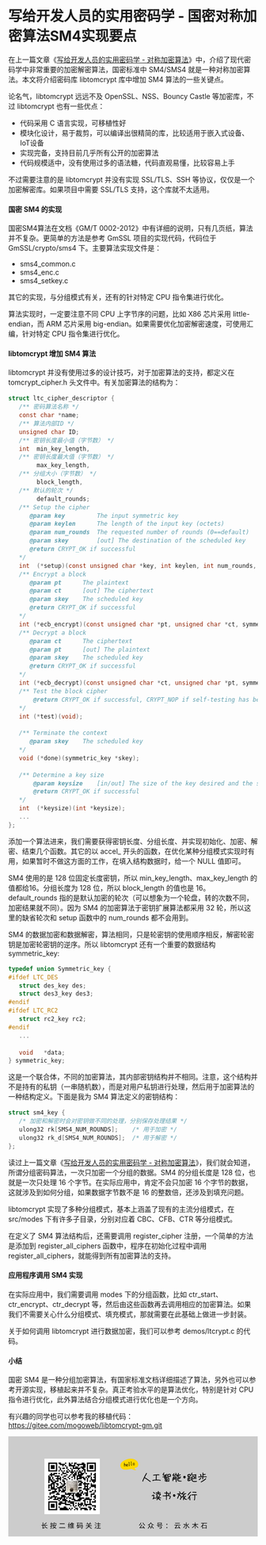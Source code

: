 
# 写给开发人员的实用密码学 - 国密对称加密算法SM4实现要点

在上一篇文章《[写给开发人员的实用密码学 - 对称加密算法](https://mp.weixin.qq.com/s/hsQOA79Bk0oUDlBHVucvng)》中，介绍了现代密码学中非常重要的加密解密算法，国密标准中 SM4/SMS4 就是一种对称加密算法。本文将介绍密码库 libtomcrypt 库中增加 SM4 算法的一些关键点。

论名气，libtomcrypt 远远不及 OpenSSL、NSS、Bouncy Castle 等加密库，不过 libtomcrypt 也有一些优点：

* 代码采用 C 语言实现，可移植性好
* 模块化设计，易于裁剪，可以编译出很精简的库，比较适用于嵌入式设备、IoT设备
* 实现完备，支持目前几乎所有公开的加密算法
* 代码规模适中，没有使用过多的语法糖，代码直观易懂，比较容易上手

不过需要注意的是 libtomcrypt 并没有实现 SSL/TLS、SSH 等协议，仅仅是一个加密解密库。如果项目中需要 SSL/TLS 支持，这个库就不太适用。

#### 国密 SM4 的实现

国密SM4算法在文档《GM/T 0002-2012》中有详细的说明，只有几页纸，算法并不复杂。更简单的方法是参考 GmSSL 项目的实现代码，代码位于 GmSSL/crypto/sms4 下。主要算法实现文件是：

* sms4_common.c
* sms4_enc.c
* sms4_setkey.c

其它的实现，与分组模式有关，还有的针对特定 CPU 指令集进行优化。

算法实现时，一定要注意不同 CPU 上字节序的问题，比如 X86 芯片采用 little-endian，而 ARM 芯片采用 big-endian。如果需要优化加密解密速度，可使用汇编，针对特定 CPU 指令集进行优化。

#### libtomcrypt 增加 SM4 算法

libtomcrypt 并没有使用过多的设计技巧，对于加密算法的支持，都定义在 tomcrypt_cipher.h 头文件中。有关加密算法的结构为：

```c
struct ltc_cipher_descriptor {
   /** 密码算法名称 */
   const char *name;
   /** 算法内部ID */
   unsigned char ID;
   /** 密钥长度最小值（字节数） */
   int  min_key_length,
   /** 密钥长度最大值（字节数） */
        max_key_length,
   /** 分组大小（字节数） */
        block_length,
   /** 默认的轮次 */
        default_rounds;
   /** Setup the cipher
      @param key         The input symmetric key
      @param keylen      The length of the input key (octets)
      @param num_rounds  The requested number of rounds (0==default)
      @param skey        [out] The destination of the scheduled key
      @return CRYPT_OK if successful
   */
   int  (*setup)(const unsigned char *key, int keylen, int num_rounds, symmetric_key *skey);
   /** Encrypt a block
      @param pt      The plaintext
      @param ct      [out] The ciphertext
      @param skey    The scheduled key
      @return CRYPT_OK if successful
   */
   int (*ecb_encrypt)(const unsigned char *pt, unsigned char *ct, symmetric_key *skey);
   /** Decrypt a block
      @param ct      The ciphertext
      @param pt      [out] The plaintext
      @param skey    The scheduled key
      @return CRYPT_OK if successful
   */
   int (*ecb_decrypt)(const unsigned char *ct, unsigned char *pt, symmetric_key *skey);
   /** Test the block cipher
       @return CRYPT_OK if successful, CRYPT_NOP if self-testing has been disabled
   */
   int (*test)(void);

   /** Terminate the context
      @param skey    The scheduled key
   */
   void (*done)(symmetric_key *skey);

   /** Determine a key size
       @param keysize    [in/out] The size of the key desired and the suggested size
       @return CRYPT_OK if successful
   */
   int  (*keysize)(int *keysize);
   ...
};
```

添加一个算法进来，我们需要获得密钥长度、分组长度、并实现初始化、加密、解密、结束几个函数。其它的以 accel_ 开头的函数，在优化某种分组模式实现时有用，如果暂时不做这方面的工作，在填入结构数据时，给一个 NULL 值即可。

SM4 使用的是 128 位固定长度密钥，所以 min_key_length、max_key_length 的值都给16。分组长度为 128 位，所以 block_length 的值也是 16。default_rounds 指的是默认加密的轮次（可以想象为一个轮盘，转的次数不同，加密结果就不同）。因为 SM4 的加密算法于密钥扩展算法都采用 32 轮，所以这里的缺省轮次和 setup 函数中的 num_rounds 都不会用到。

SM4 的数据加密和数据解密，算法相同，只是轮密钥的使用顺序相反，解密轮密钥是加密轮密钥的逆序。所以 libtomcrypt 还有一个重要的数据结构 symmetric_key:

```c
typedef union Symmetric_key {
#ifdef LTC_DES
   struct des_key des;
   struct des3_key des3;
#endif
#ifdef LTC_RC2
   struct rc2_key rc2;
#endif
   ...

   void   *data;
} symmetric_key;
```

这是一个联合体，不同的加密算法，其内部密钥结构并不相同。注意，这个结构并不是持有的私钥（一串随机数），而是对用户私钥进行处理，然后用于加密算法的一种结构定义。下面是我为 SM4 算法定义的密钥结构：

```c
struct sm4_key {
   /* 加密和解密时会对密钥做不同的处理，分别保存处理结果 */
   ulong32 rk[SMS4_NUM_ROUNDS];    /* 用于加密 */
   ulong32 rk_d[SMS4_NUM_ROUNDS];  /* 用于解密 */
};
```

读过上一篇文章《[写给开发人员的实用密码学 - 对称加密算法](https://mp.weixin.qq.com/s/hsQOA79Bk0oUDlBHVucvng)》，我们就会知道，所谓分组密码算法，一次只加密一个分组的数据。SM4 的分组长度是 128 位，也就是一次只处理 16 个字节。在实际应用中，肯定不会只加密 16 个字节的数据，这就涉及到如何分组，如果数据字节数不是 16 的整数倍，还涉及到填充问题。

libtomcrypt 实现了多种分组模式，基本上涵盖了现有的主流分组模式，在 src/modes 下有许多子目录，分别对应着 CBC、CFB、CTR 等分组模式。

在定义了 SM4 算法结构后，还需要调用 register_cipher 注册，一个简单的方法是添加到 register_all_ciphers 函数中，程序在初始化过程中调用 register_all_ciphers，就能得到所有加密算法的支持。

#### 应用程序调用 SM4 实现

在实际应用中，我们需要调用 modes 下的分组函数，比如 ctr_start、ctr_encrypt、ctr_decrypt 等，然后由这些函数再去调用相应的加密算法。如果我们不需要关心什么分组模式、填充模式，那就需要在此基础上做进一步封装。

关于如何调用 libtomcrypt 进行数据加密，我们可以参考 demos/ltcrypt.c 的代码。

#### 小结

国密 SM4 是一种分组加密算法，有国家标准文档详细描述了算法，另外也可以参考开源实现，移植起来并不复杂。真正考验水平的是算法优化，特别是针对 CPU 指令进行优化，此外算法结合分组模式进行优化也是一个方向。

有兴趣的同学也可以参考我的移植代码：https://gitee.com/mogoweb/libtomcrypt-gm.git

![](https://raw.githubusercontent.com/mogoweb/mywritings/master/book_wechat/common_images/%E5%BE%AE%E4%BF%A1%E5%85%AC%E4%BC%97%E5%8F%B7_%E5%85%B3%E6%B3%A8%E4%BA%8C%E7%BB%B4%E7%A0%81.png)
